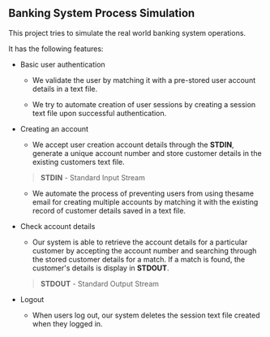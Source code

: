 ## Banking System Process Simulation

This project tries to simulate the real world banking system operations.

It has the following features:

- Basic user authentication

    - We validate the user by matching it with a pre-stored user account details in a text file.
    
    - We try to automate creation of user sessions by creating a session text file upon successful authentication.

- Creating an account

    - We accept user creation account details
    through the **STDIN**, generate a unique account number and store customer details in the existing customers text file.
      
    > **STDIN** - Standard Input Stream

    - We automate the process of preventing users from using thesame email for creating multiple accounts by matching it with the existing record of customer details saved in a text file.

- Check account details

    - Our system is able to retrieve the account details for a particular customer by accepting the account number and searching through the stored customer details for a match. If a match is found, the customer's details is display in **STDOUT**.

    > **STDOUT** - Standard Output Stream

- Logout

    - When users log out, our system deletes the session text file created when they logged in.